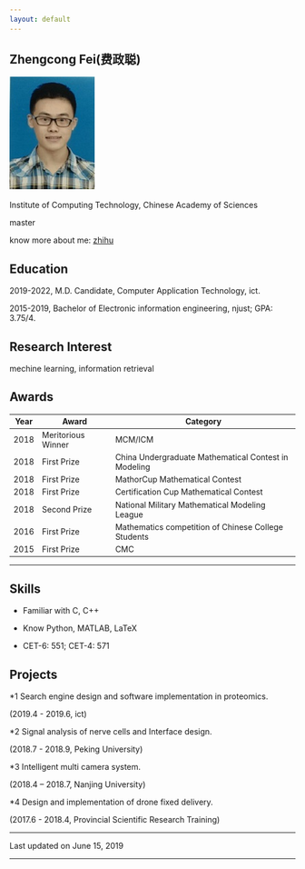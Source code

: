 ```yaml
---
layout: default
---
```


## Zhengcong Fei(费政聪)

<img class="profile-picture" src="picture.jpg">

Institute of Computing Technology, Chinese Academy of Sciences

master

know more about me: [zhihu](https://www.zhihu.com/people/mai-zi-31-63/activities)

## Education

2019-2022, M.D. Candidate, Computer Application Technology, ict.

2015-2019, Bachelor of Electronic information engineering, njust; GPA: 3.75/4.

## Research Interest

mechine learning, information retrieval

## Awards

Year | Award | Category
-----|-------|--------
2018 | Meritorious Winner  | MCM/ICM
2018 | First Prize | China Undergraduate Mathematical Contest in Modeling
2018 | First Prize | MathorCup Mathematical Contest
2018 | First Prize | Certification Cup Mathematical Contest
2018 | Second Prize  | National Military Mathematical Modeling League
2016 | First Prize | Mathematics competition of Chinese College Students
2015 | First Prize | CMC


---

## Skills

* Familiar with C, C++

* Know Python, MATLAB, LaTeX

* CET-6: 551; CET-4: 571

## Projects

*1 Search engine design and software implementation in proteomics.

  (2019.4 - 2019.6, ict)
  
*2  Signal analysis of nerve cells and Interface design.
  
  (2018.7 - 2018.9, Peking University)
  
*3  Intelligent multi camera system.

  (2018.4 – 2018.7, Nanjing University) 
  
*4  Design and implementation of drone fixed delivery. 

  (2017.6 - 2018.4, Provincial Scientific Research Training)

---


Last updated on June 15, 2019


---




